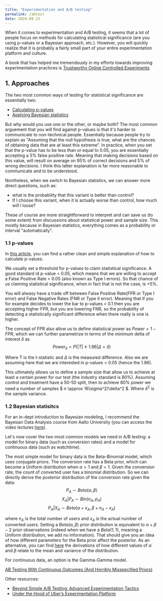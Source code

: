 ```yaml
---
title: "Experimentation and A/B testing"
permalink: /abtest
date: 2024-09-23
---
```


When it comes to experimentation and A/B testing, it seems that a lot of people focus on methods for calculating  statistical significance (are you using p-values or a Bayesian approach, etc.). However, you will quickly realize that it is probably a fairly small part of your entire experimentation platform and culture.

A book that has helped me tremendously in my efforts towards improving experimentation practices is [Trustworthy Online Controlled Experiments](https://www.cambridge.org/core/books/trustworthy-online-controlled-experiments/D97B26382EB0EB2DC2019A7A7B518F59#fndtn-metrics)


## 1. Approaches
The two most common ways of testing for statistical significance are essentially two:
 - [Calculating p-values](https://medium.com/analytics-vidhya/a-b-testing-simple-explanation-of-maths-behind-a3b2f059e619)
 - [Applying Bayesian statistics](https://vwo.com/downloads/VWO_SmartStats_technical_whitepaper.pdf#page=21.15)

But why would you use one or the other, or maybe both? The most common arguement that you will find against p-values is that it's harder to communicate to non-technical people. Essentially because people try to explain as "Assuming that the null hypothesis is true, what are the chances of obtaining data that are at least this extreme". In practice, when you set that the p-value has to be less than or equal to 0.05, you are essentially accepting a 5% false positive rate. Meaning that making decisions based on this value, will result on average on 95% of correct decisions and 5% of wrong decisions. I think this latter explanation is far more reasonable to communicate and to be understood.

Nontheless, when we switch to Bayesian statistics, we can answer more direct questions, such as:
 - what is the probability that this variant is better than control?
 - If I choose this variant, when it is actually worse than control, how much will I loose?

These of course are more straightforward to interpret and can save us (to some extent) from discussions about statistical power and sample size. This mostly because in Bayesian statistics, everything comes as a probability or interval "automatically".

### 1.1 p-values
In [this article](https://medium.com/analytics-vidhya/a-b-testing-simple-explanation-of-maths-behind-a3b2f059e619), you can find a rather clean and simple explanation of how to calculate p-values. 

We usually set a threshold for p-values to claim statistical significance. A good standard id p-value < 0.05, which means that we are willing to accept a False Positive Rate < 0.05 (also known as Type I errors). So that chance of us claiming statistical significance, when in fact that is not the case, is <5%.

You will alwasy have a trade off between False Positive Rate(FPR or Type I error) and False Negative Rates (FNR or Type II error). Meaning that if you for example decides to lower the bar to p-values < 0.1 then you are accepting higher FPR, but you are lowering FNR, so the probability of detecting a statistically significant difference when there really is one is higher.

The concept of FPR also allow us to define statistical power as $Power = 1 - FPR$, which we can further parametrize in terms of the minimum delta of interest $\delta$ as 
$$Power_\delta = P(\vert T \vert \geq 1.96 \vert \Delta = \delta)$$

Where T is the t-statistic and $\Delta$ is the measured difference. Also we are assuming here that we are interested in p-values < 0.05 (hence the 1.96).

This ultimately allows us to define a sample size that allow us to achieve at least a certain power for our test (the industry standard is 80%). Assuming control and treatment have a 50-50 split, then to achieve 80% power we need a number of samples $ n \approx 16\sigma^2/\delta^2 $. Where $\delta^2$ is the sample variance.


### 1.2 Bayesian statisitcs
For an in-dept introduction to Bayesian modeling, I recommend the Bayesian Data Analysis course from Aalto University (you can access the video lectures [here](https://aalto.cloud.panopto.eu/Panopto/Pages/Sessions/List.aspx#folderID=%224a7f385e-fdb1-4382-bfd0-af0700b7fc46%22)).

Let's now cover the two most common models we need in A/B testing: a model for binary data (such as conversion rates) and a model for continuous data (such as watchtime).

The most simple model for binary data is the Beta-Binomial model, which uses conjugate priors. The conversion rate has a Beta prior, which can become a Uniform distribution when $\alpha=1$ and $\beta=1$. Given the conversion rate, the count of converted user has a binomial distribution. So we can directly derive the posterior distribution of the conversion rate given the data:
$$ P_A \sim Beta(\alpha, \beta) $$
$$ X_A \vert P_A \sim Bin(n_A, p_A) $$
$$ P_A \vert X_A \sim Beta(\alpha + x_A, \beta + n_A - x_A) $$

where $n_A$ is the total number of users and $x_A$ is the actual number of converted users. Setting a $Beta(\alpha, \beta)$ prior distribution is equivalent to $\alpha + \beta - 2$ prior observations (indeed when we have a $Beta(1, 1)$, meaning a Uniform distribution, we add no information). That should give you an idea of how different parameters for the Beta prior affect the posterior. As an alternative, you can find [here](https://vwo.com/downloads/VWO_SmartStats_technical_whitepaper.pdf#page=21.15) the derivations of how different values of $\alpha$ and $\beta$ relate to the mean and variance of the distribution.

 

For continuous data, an option is the Gamma-Gamma model.

[AB Testing With Continuous Outcomes (And Horribly Misspecified Priors)](https://making.lyst.com/2014/09/04/testing-continuous-variables/)

Other resources:
 - [Beyond Simple A/B Testing: Advanced Experimentation Tactics](https://www.youtube.com/watch?v=LOhvpOFAlf4&t=1s&ab_channel=DataCouncil)
 - [Under the Hood of Uber’s Experimentation Platform](https://www.uber.com/en-FI/blog/xp/)